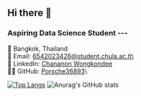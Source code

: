 ## Hi there 👋

<!--
**Porsche36893/Porsche36893** is a ✨ _special_ ✨ repository because its `README.md` (this file) appears on your GitHub profile.

Here are some ideas to get you started:

- 🔭 I’m currently working on ...
- 🌱 I’m currently learning ...
- 👯 I’m looking to collaborate on ...
- 🤔 I’m looking for help with ...
- 💬 Ask me about ...
- 📫 How to reach me: ...
- 😄 Pronouns: ...
- ⚡ Fun fact: ...
-->

### Aspiring Data Science Student ---
📍 Bangkok, Thailand\
📧 Email: 6542023426@student.chula.ac.th\
🔗 LinkedIn: [Chananon Wongkondee](https://www.linkedin.com/in/chananon-wongkondee-124679332/)\
👨‍💻 GitHub: [Porsche36893](https://github.com/Porsche36893)\


[![Top Langs](https://github-readme-stats.vercel.app/api/top-langs/?username=Porsche36893)](https://github.com/Porsche36893/github-readme-stats)
![Anurag's GitHub stats](https://github-readme-stats.vercel.app/api?username=Porsche36893&show_icons=true&theme=radical)

